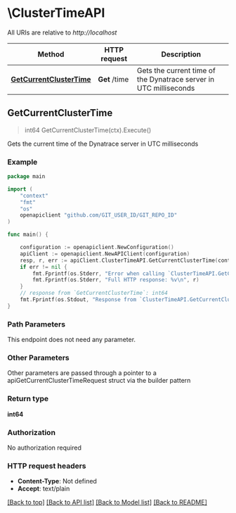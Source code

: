 # \ClusterTimeAPI

All URIs are relative to *http://localhost*

Method | HTTP request | Description
------------- | ------------- | -------------
[**GetCurrentClusterTime**](ClusterTimeAPI.md#GetCurrentClusterTime) | **Get** /time | Gets the current time of the Dynatrace server in UTC milliseconds



## GetCurrentClusterTime

> int64 GetCurrentClusterTime(ctx).Execute()

Gets the current time of the Dynatrace server in UTC milliseconds

### Example

```go
package main

import (
    "context"
    "fmt"
    "os"
    openapiclient "github.com/GIT_USER_ID/GIT_REPO_ID"
)

func main() {

    configuration := openapiclient.NewConfiguration()
    apiClient := openapiclient.NewAPIClient(configuration)
    resp, r, err := apiClient.ClusterTimeAPI.GetCurrentClusterTime(context.Background()).Execute()
    if err != nil {
        fmt.Fprintf(os.Stderr, "Error when calling `ClusterTimeAPI.GetCurrentClusterTime``: %v\n", err)
        fmt.Fprintf(os.Stderr, "Full HTTP response: %v\n", r)
    }
    // response from `GetCurrentClusterTime`: int64
    fmt.Fprintf(os.Stdout, "Response from `ClusterTimeAPI.GetCurrentClusterTime`: %v\n", resp)
}
```

### Path Parameters

This endpoint does not need any parameter.

### Other Parameters

Other parameters are passed through a pointer to a apiGetCurrentClusterTimeRequest struct via the builder pattern


### Return type

**int64**

### Authorization

No authorization required

### HTTP request headers

- **Content-Type**: Not defined
- **Accept**: text/plain

[[Back to top]](#) [[Back to API list]](../README.md#documentation-for-api-endpoints)
[[Back to Model list]](../README.md#documentation-for-models)
[[Back to README]](../README.md)

